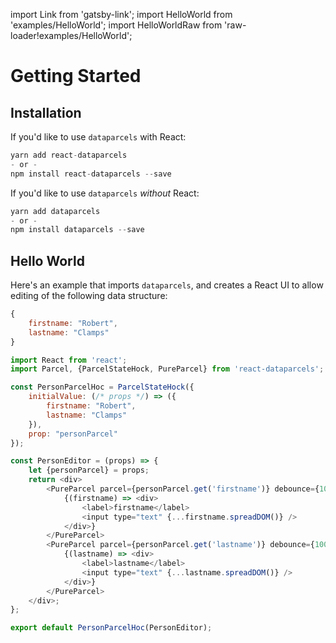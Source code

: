 import Link from 'gatsby-link';
import HelloWorld from 'examples/HelloWorld';
import HelloWorldRaw from 'raw-loader!examples/HelloWorld';

# Getting Started

## Installation

If you'd like to use `dataparcels` with React:

```js
yarn add react-dataparcels
- or -
npm install react-dataparcels --save
```

If you'd like to use `dataparcels` *without* React:

```js
yarn add dataparcels
- or -
npm install dataparcels --save
```

## Hello World

Here's an example that imports `dataparcels`, and creates a React UI to allow editing of the following data structure:

```js
{
    firstname: "Robert",
    lastname: "Clamps"
}
```

```js
import React from 'react';
import Parcel, {ParcelStateHock, PureParcel} from 'react-dataparcels';

const PersonParcelHoc = ParcelStateHock({
    initialValue: (/* props */) => ({
        firstname: "Robert",
        lastname: "Clamps"
    }),
    prop: "personParcel"
});

const PersonEditor = (props) => {
    let {personParcel} = props;
    return <div>
        <PureParcel parcel={personParcel.get('firstname')} debounce={100}>
            {(firstname) => <div>
                <label>firstname</label>
                <input type="text" {...firstname.spreadDOM()} />
            </div>}
        </PureParcel>
        <PureParcel parcel={personParcel.get('lastname')} debounce={100}>
            {(lastname) => <div>
                <label>lastname</label>
                <input type="text" {...lastname.spreadDOM()} />
            </div>}
        </PureParcel>
    </div>;
};

export default PersonParcelHoc(PersonEditor);

```

<HelloWorld />
